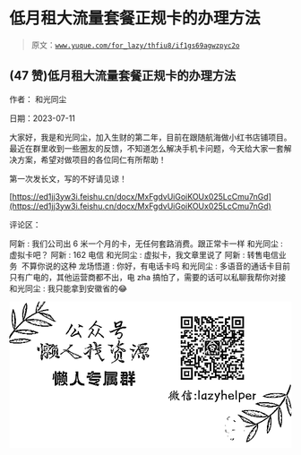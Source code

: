 # 低月租大流量套餐正规卡的办理方法

> 原文：[`www.yuque.com/for_lazy/thfiu8/if1gs69agwzpyc2o`](https://www.yuque.com/for_lazy/thfiu8/if1gs69agwzpyc2o)



## (47 赞)低月租大流量套餐正规卡的办理方法 

作者： 和光同尘 

日期：2023-07-11 

大家好，我是和光同尘，加入生财的第二年，目前在跟随航海做小红书店铺项目。最近在群里收到一些圈友的反馈，不知道怎么解决手机卡问题，今天给大家一套解决方案，希望对做项目的各位同仁有所帮助！ 

第一次发长文，写的不好请见谅！ 

[https://ed1jj3yw3i.feishu.cn/docx/MxFgdvUiGoiKOUx025LcCmu7nGd](https://ed1jj3yw3i.feishu.cn/docx/MxFgdvUiGoiKOUx025LcCmu7nGd) 

评论区： 

阿新 : 我们公司出 6 米一个月的卡，无任何套路消费。跟正常卡一样 和光同尘 : 虚拟卡吧？ 阿新 : 162 电信 和光同尘 : 虚拟卡，我文章里说了 阿新 : 转售电信业务  不算你说的这种 龙场悟道 : 你好，有电话卡吗 和光同尘 : 多语音的通话卡目前只有广电的，其他运营商都不出，电 zha 搞怕了，需要的话可以私聊我帮你对接 和光同尘 : 我只能拿到安徽省的😂 

![](img/894d30a529e7c37bcd3392323c99941c.png)  